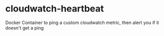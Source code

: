 # cloudwatch-heartbeat
Docker Container to ping a custom cloudwatch metric, then alert you if it doesn't get a ping
